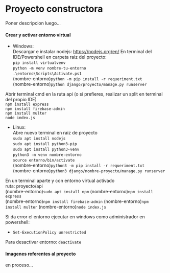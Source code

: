 # Proyecto constructora
Poner descripcion luego...
 

#### Crear y activar entorno virtual  
- Windows:  
Descargar e instalar nodejs: https://nodejs.org/en/ 
En terminal del IDE/Powershell en carpeta raiz del proyecto:  
`pip install virtualvenv`  
`python -m venv nombre-tu-entorno`  
`.\entorno\Scripts\Activate.ps1`  
(nombre-entorno)`python -m pip install -r requeriment.txt`  
(nombre-entorno)`python django/proyecto/manage.py runserver`  

Abrir terminal cmd en la ruta api  (o si prefieres, realizar un split en terminal del propio IDE)  
`npm install express`  
`npm install firebase-admin`  
`npm install multer`  
`node index.js`  
  
- Linux:  
Abre nuevo terminal en raiz de proyecto  
`sudo apt install nodejs`  
`sudo apt install python3-pip`  
`sudo apt install python3-venv`  
`python3 -m venv nombre-entorno`  
`source entorno/bin/activate`  
(nombre-entorno)`python3 -m pip install -r requeriment.txt`  
(nombre-entorno)`python3 django/nombre-proyecto/manage.py runserver`  

En un terminal aparte y con entorno virtual activado  
ruta: proyecto/api  
(nombre-entorno)`sudo apt install npm` 
(nombre-entorno)`npm install express`  
(nombre-entorno)`npm install firebase-admin` 
(nombre-entorno)`npm install multer` 
(nombre-entorno)`node index.js`    
  
  Si da error el entorno ejecutar en windows como administrador en powershell:
  - `Set-ExecutionPolicy unrestricted`

Para desactivar entorno:
   `deactivate`

#### Imagenes referentes al proyecto
en proceso...
